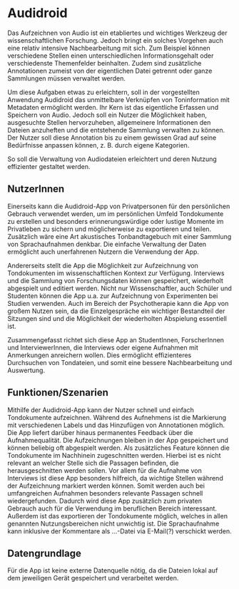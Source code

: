 # Audidroid

Das Aufzeichnen von Audio ist ein etabliertes und wichtiges Werkzeug der wissenschaftlichen Forschung. Jedoch bringt ein solches Vorgehen auch eine relativ intensive Nachbearbeitung mit sich. Zum Beispiel können verschiedene Stellen einen unterschiedlichen Informationsgehalt oder verschiedenste Themenfelder beinhalten. Zudem sind zusätzliche Annotationen zumeist von der eigentlichen Datei getrennt oder ganze Sammlungen müssen verwaltet werden. 

Um diese Aufgaben etwas zu erleichtern, soll in der vorgestellten Anwendung Audidroid das unmittelbare Verknüpfen von Toninformation mit Metadaten ermöglicht werden. Ihr Kern ist das eigentliche Erfassen und Speichern von Audio. Jedoch soll ein Nutzer die Möglichkeit haben, ausgesuchte Stellen hervorzuheben, allgemeinere Informationen den Dateien anzuheften und die entstehende Sammlung verwalten zu können. Der Nutzer soll diese Annotation bis zu einem gewissen Grad auf seine Bedürfnisse anpassen können, z. B. durch eigene Kategorien. 

So soll die Verwaltung von Audiodateien erleichtert und deren Nutzung effizienter gestaltet werden.

## NutzerInnen

Einerseits kann die Audidroid-App von Privatpersonen für den persönlichen Gebrauch verwendet werden, um im persönlichen Umfeld Tondokumente zu erstellen und besonders erinnerungswürdige oder lustige Momente im Privatleben zu sichern und möglicherweise zu exportieren und teilen. Zusätzlich wäre eine Art akustisches Tonbandtagebuch mit einer Sammlung von Sprachaufnahmen denkbar. Die einfache Verwaltung der Daten ermöglicht auch unerfahrenen Nutzern die Verwendung der App.

Andererseits stellt die App die Möglichkeit zur Aufzeichnung von Tondokumenten im wissenschaftlichen Kontext zur Verfügung. Interviews und die Sammlung von Forschungsdaten können gespeichert, wiederholt abgespielt und editiert werden. Nicht nur Wissenschaftler, auch Schüler und Studenten können die App u.a. zur Aufzeichnung von Experimenten bei Studien verwenden. Auch im Bereich der Psychotherapie kann die App von großem Nutzen sein, da die Einzelgespräche ein wichtiger Bestandteil der Sitzungen sind und die Möglichkeit der wiederholten Abspielung essentiell ist.

Zusammengefasst richtet sich diese App an StudentInnen, ForscherInnen und InterviewerInnen, die Interviews oder eigene Aufnahmen mit Anmerkungen anreichern wollen. Dies ermöglicht effizienteres Durchsuchen von Tondateien, und somit eine bessere Nachbearbeitung und Auswertung.


## Funktionen/Szenarien

Mithilfe der Audidroid-App kann der Nutzer schnell und einfach Tondokumente aufzeichnen. Während des Aufnehmens ist die Markierung mit verschiedenen Labels und das Hinzufügen von Annotationen möglich. Die App liefert darüber hinaus permanentes Feedback über die Aufnahmequalität. Die Aufzeichnungen bleiben in der App gespeichert und können beliebig oft abgespielt werden. Als zusätzliches Feature können die Tondokumente im Nachhinein zugeschnitten werden. Hierbei ist es nicht relevant an welcher Stelle sich die Passagen befinden, die herausgeschnitten werden sollen. Vor allem für die Aufnahme von Interviews ist diese App besonders hilfreich, da wichtige Stellen während der Aufzeichnung markiert werden können. Somit werden auch bei umfangreichen Aufnahmen besonders relevante Passagen schnell wiedergefunden. Dadurch wird diese App zusätzlich zum privaten Gebrauch auch für die Verwendung im beruflichen Bereich interessant.  Außerdem ist das exportieren der Tondokumente möglich, welches in allen genannten Nutzungsbereichen nicht unwichtig ist. Die Sprachaufnahme kann inklusive der Kommentare als ...-Datei via E-Mail(?) verschickt werden.


## Datengrundlage

Für die App ist keine externe Datenquelle nötig, da die Dateien lokal auf dem jeweiligen Gerät gespeichert und verarbeitet werden.
